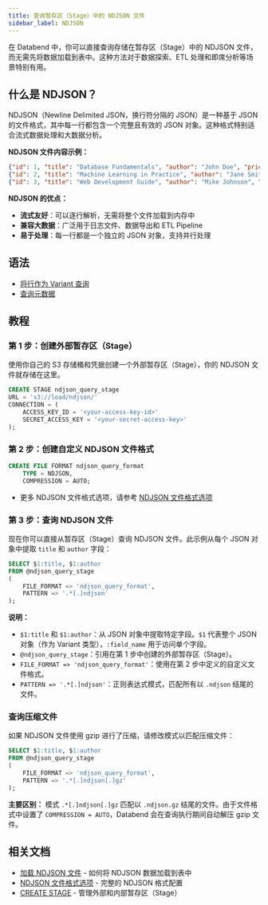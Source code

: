 ```yaml
---
title: 查询暂存区（Stage）中的 NDJSON 文件
sidebar_label: NDJSON
---
```


在 Databend 中，你可以直接查询存储在暂存区（Stage）中的 NDJSON 文件，而无需先将数据加载到表中。这种方法对于数据探索、ETL 处理和即席分析等场景特别有用。

## 什么是 NDJSON？

NDJSON（Newline Delimited JSON，换行符分隔的 JSON）是一种基于 JSON 的文件格式，其中每一行都包含一个完整且有效的 JSON 对象。这种格式特别适合流式数据处理和大数据分析。

**NDJSON 文件内容示例：**
```json
{"id": 1, "title": "Database Fundamentals", "author": "John Doe", "price": 45.50, "category": "Technology"}
{"id": 2, "title": "Machine Learning in Practice", "author": "Jane Smith", "price": 68.00, "category": "AI"}
{"id": 3, "title": "Web Development Guide", "author": "Mike Johnson", "price": 52.30, "category": "Frontend"}
```

**NDJSON 的优点：**
- **流式友好**：可以逐行解析，无需将整个文件加载到内存中
- **兼容大数据**：广泛用于日志文件、数据导出和 ETL Pipeline
- **易于处理**：每一行都是一个独立的 JSON 对象，支持并行处理

## 语法

- [将行作为 Variant 查询](./index.md#query-rows-as-variants)
- [查询元数据](./index.md#query-metadata)

## 教程

### 第 1 步：创建外部暂存区（Stage）

使用你自己的 S3 存储桶和凭据创建一个外部暂存区（Stage），你的 NDJSON 文件就存储在这里。
```sql
CREATE STAGE ndjson_query_stage 
URL = 's3://load/ndjson/' 
CONNECTION = (
    ACCESS_KEY_ID = '<your-access-key-id>' 
    SECRET_ACCESS_KEY = '<your-secret-access-key>'
);
```

### 第 2 步：创建自定义 NDJSON 文件格式

```sql
CREATE FILE FORMAT ndjson_query_format 
    TYPE = NDJSON,
    COMPRESSION = AUTO;
```

- 更多 NDJSON 文件格式选项，请参考 [NDJSON 文件格式选项](/sql/sql-reference/file-format-options#ndjson-options)

### 第 3 步：查询 NDJSON 文件

现在你可以直接从暂存区（Stage）查询 NDJSON 文件。此示例从每个 JSON 对象中提取 `title` 和 `author` 字段：

```sql
SELECT $1:title, $1:author
FROM @ndjson_query_stage
(
    FILE_FORMAT => 'ndjson_query_format',
    PATTERN => '.*[.]ndjson'
);
```

**说明：**
- `$1:title` 和 `$1:author`：从 JSON 对象中提取特定字段。`$1` 代表整个 JSON 对象（作为 Variant 类型），`:field_name` 用于访问单个字段。
- `@ndjson_query_stage`：引用在第 1 步中创建的外部暂存区（Stage）。
- `FILE_FORMAT => 'ndjson_query_format'`：使用在第 2 步中定义的自定义文件格式。
- `PATTERN => '.*[.]ndjson'`：正则表达式模式，匹配所有以 `.ndjson` 结尾的文件。

### 查询压缩文件

如果 NDJSON 文件使用 gzip 进行了压缩，请修改模式以匹配压缩文件：

```sql
SELECT $1:title, $1:author
FROM @ndjson_query_stage
(
    FILE_FORMAT => 'ndjson_query_format',
    PATTERN => '.*[.]ndjson[.]gz'
);
```

**主要区别：** 模式 `.*[.]ndjson[.]gz` 匹配以 `.ndjson.gz` 结尾的文件。由于文件格式中设置了 `COMPRESSION = AUTO`，Databend 会在查询执行期间自动解压 gzip 文件。

## 相关文档

- [加载 NDJSON 文件](../03-load-semistructured/03-load-ndjson.md) - 如何将 NDJSON 数据加载到表中
- [NDJSON 文件格式选项](/sql/sql-reference/file-format-options#ndjson-options) - 完整的 NDJSON 格式配置
- [CREATE STAGE](/sql/sql-commands/ddl/stage/ddl-create-stage) - 管理外部和内部暂存区（Stage）